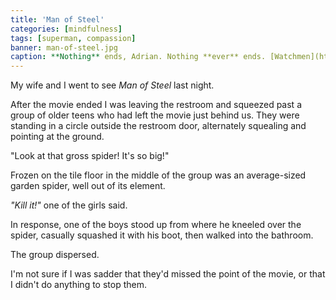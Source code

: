 ```yaml
---
title: 'Man of Steel'
categories: [mindfulness]
tags: [superman, compassion]
banner: man-of-steel.jpg
caption: **Nothing** ends, Adrian. Nothing **ever** ends. [Watchmen](http://www.amazon.com/Watchmen-Alan-Moore/dp/1401219268/ref=sr_1_2?ie=UTF8&qid=1372088570&sr=8-2&keywords=watchmen)
---
```


My wife and I went to see *Man of Steel* last night.

After the movie ended I was leaving the restroom and squeezed past a group of older teens who had left the movie just behind us. They were standing in a circle outside the restroom door, alternately squealing and pointing at the ground.

"Look at that gross spider! It's so big!"

Frozen on the tile floor in the middle of the group was an average-sized garden spider, well out of its element.

*"Kill it!"* one of the girls said. 

In response, one of the boys stood up from where he kneeled over the spider, casually squashed it with his boot, then walked into the bathroom. 

The group dispersed.

I'm not sure if I was sadder that they'd missed the point of the movie, or that I didn't do anything to stop them.